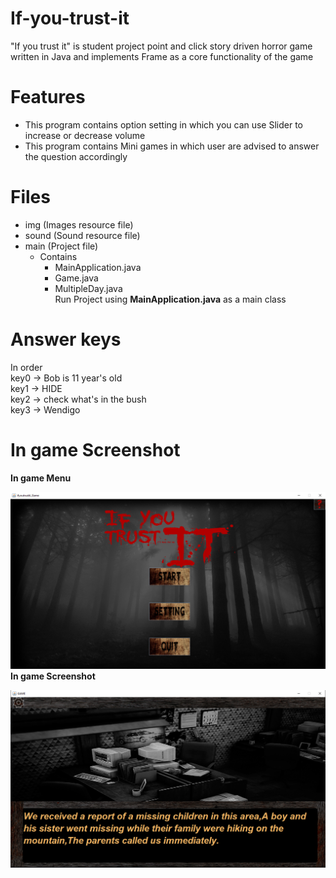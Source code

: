 # If-you-trust-it
"If you trust it" is student project point and click story driven horror game written in Java and implements Frame as a core functionality of the game

# Features
- This program contains option setting in which you can use Slider to increase or decrease volume
- This program contains Mini games in which user are advised to answer the question accordingly

# Files
- img (Images resource file)
- sound (Sound resource file)
- main (Project file)
    - Contains
      - MainApplication.java
      - Game.java
      - MultipleDay.java\
Run Project using **MainApplication.java** as a main class

# Answer keys
In order\
key0 -> Bob is 11 year's old\
key1 -> HIDE\
key2 -> check what's in the bush\
key3 -> Wendigo

# In game Screenshot
  **In game Menu**
  
![Alt text](https://github.com/Chokchai213/If-you-trust-it/blob/main/screenshot/screen_1.PNG "In game menu")
  **In game Screenshot**
  
![Alt text](https://github.com/Chokchai213/If-you-trust-it/blob/main/screenshot/screen_2.PNG "In game screenshot")


